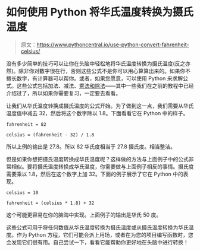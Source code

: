 # 如何使用 Python 将华氏温度转换为摄氏温度

> 原文：<https://www.pythoncentral.io/use-python-convert-fahrenheit-celsius/>

没有多少简单的技巧可以让你在头脑中轻松地将华氏温度转换为摄氏温度(反之亦然)。除非你对数字很在行，否则这些公式不是你可以用心算算出来的。如果你不擅长数字，有计算器可以帮你。或者，如果您愿意，可以使用 Python 来求解公式。这些公式包括加法、减法、[乘法和除法](https://www.pythoncentral.io/multiplying-dividing-numbers-python/)——其中一些我们在之前的教程中已经介绍过了，所以如果你需要复习，一定要去看看。

让我们从华氏温度转换成摄氏温度的公式开始。为了做到这一点，我们需要从华氏温度值中减去 32，然后将这个数字除以 1.8。下面看看它在 Python 中的样子。

```
fahrenheit = 82

celsius = (fahrenheit - 32) / 1.8
```

所以上例的输出是 27.8。所以 82 华氏度相当于 27.8 摄氏度。相当整洁。

但是如果你想把摄氏温度转换成华氏温度呢？这样做的方法与上面例子中的公式非常相似。要将摄氏温度转换成华氏温度，你需要做与上面例子相反的事情。摄氏度需要乘以 1.8，然后在这个数字上加 32。下面的例子展示了它在 Python 中的表现。

```
celsius = 10

fahrenheit = (celsius * 1.8) + 32
```

这个可能更容易在你的脑海中实现。上面例子的输出是华氏 50 度。

这些公式可用于将任何数值从华氏温度转换为摄氏温度或从摄氏温度转换为华氏温度。作为 Python 方程，它们可能会派上用场，或者在为您的项目编写函数时，您会发现它们很有用。自己尝试一下，看看它能帮助你更好地在头脑中进行转换！